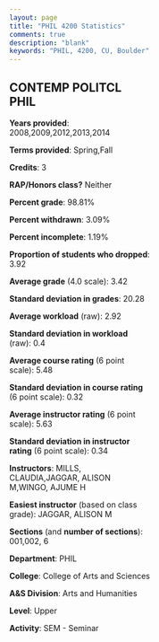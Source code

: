 ```yaml
---
layout: page
title: "PHIL 4200 Statistics"
comments: true
description: "blank"
keywords: "PHIL, 4200, CU, Boulder"
--- 
```

<head>
<script src="https://ajax.googleapis.com/ajax/libs/jquery/2.1.3/jquery.min.js"></script>
<script src="https://dl.dropboxusercontent.com/s/pc42nxpaw1ea4o9/highcharts.js?dl=0"></script>
<!-- <script src="../assets/js/highcharts.js"></script> -->
<style type="text/css">@font-face {
	font-family: "Bebas Neue";
	src: url(https://www.filehosting.org/file/details/544349/BebasNeue%20Regular.otf) format("opentype");
	}
	h1.Bebas { 
		font-family: "Bebas Neue", Verdana, Tahoma;
	}
</style>
</head>
<body>
	<div id="container" style="float: right; width: 45%; height: 88%; margin-left: 2.5%; margin-right: 2.5%;"></div>
	<script language="JavaScript">
		$(document).ready(function() {
		var chart = {type: 'column'};
		var title = {text: 'Grade Distribution'};
		var xAxis = {categories: ['A','B','C','D','F'],crosshair: true};
		var yAxis = {min: 0,title: {text: 'Percentage'}};
		var tooltip = {headerFormat: '<center><b><span style="font-size:20px">{point.key}</span></b></center>',
		               pointFormat: '<td style="padding:0"><b>{point.y:.1f}%</b></td>',
		               footerFormat: '</table>',shared: true,useHTML: true};
		var plotOptions = {column: {pointPadding: 0.0,borderWidth: 0}};  
		var credits = {enabled: false};var series= [{name: 'Percent',data: [64.95,20.62,9.28,1.03,4.12,]}];
		var json = {};
		json.chart = chart;
		json.title = title;
		json.tooltip = tooltip;
		json.xAxis = xAxis;
		json.yAxis = yAxis;  
		json.series = series;
		json.plotOptions = plotOptions;  
		json.credits = credits;
		$('#container').highcharts(json);
	});
	</script>
</body>
			   
## CONTEMP POLITCL PHIL

**Years provided**: 2008,2009,2012,2013,2014

**Terms provided**: Spring,Fall

**Credits**: 3

**RAP/Honors class?** Neither

**Percent grade**: 98.81%

**Percent withdrawn**: 3.09%

**Percent incomplete**: 1.19%

**Proportion of students who dropped**: 3.92

**Average grade** (4.0 scale): 3.42

**Standard deviation in grades**: 20.28

**Average workload** (raw): 2.92

**Standard deviation in workload** (raw): 0.4

**Average course rating** (6 point scale): 5.48

**Standard deviation in course rating** (6 point scale): 0.32

**Average instructor rating** (6 point scale): 5.63

**Standard deviation in instructor rating** (6 point scale): 0.34

**Instructors**: MILLS, CLAUDIA,JAGGAR, ALISON M,WINGO, AJUME H

**Easiest instructor** (based on class grade): JAGGAR, ALISON M

**Sections** (and **number of sections**): 001,002, 6

**Department**: PHIL

**College**: College of Arts and Sciences

**A&S Division**: Arts and Humanities

**Level**: Upper

**Activity**: SEM - Seminar